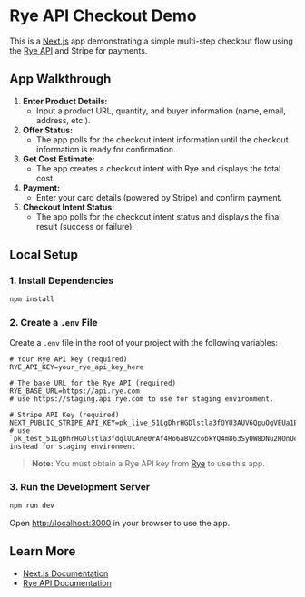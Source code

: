 # Rye API Checkout Demo

This is a [Next.js](https://nextjs.org) app demonstrating a simple multi-step checkout flow using the [Rye API](https://rye.com) and Stripe for payments.

## App Walkthrough

1. **Enter Product Details:**
   - Input a product URL, quantity, and buyer information (name, email, address, etc.).
2. **Offer Status:**
   - The app polls for the checkout intent information until the checkout information is ready for confirmation.
3. **Get Cost Estimate:**
   - The app creates a checkout intent with Rye and displays the total cost.
4. **Payment:**
   - Enter your card details (powered by Stripe) and confirm payment.
5. **Checkout Intent Status:**
   - The app polls for the checkout intent status and displays the final result (success or failure).

## Local Setup

### 1. Install Dependencies

```bash
npm install
```

### 2. Create a `.env` File

Create a `.env` file in the root of your project with the following variables:

```env
# Your Rye API key (required)
RYE_API_KEY=your_rye_api_key_here

# The base URL for the Rye API (required)
RYE_BASE_URL=https://api.rye.com
# use https://staging.api.rye.com to use for staging environment.

# Stripe API Key (required)
NEXT_PUBLIC_STRIPE_API_KEY=pk_live_51LgDhrHGDlstla3fOYU3AUV6QpuOgVEUa1E1VxFnejJ7mWB4vwU7gzSulOsWQ3Q90VVSk1WWBzYBo0RBKY3qxIjV00LHualegh
# use `pk_test_51LgDhrHGDlstla3fdqlULAne0rAf4Ho6aBV2cobkYQ4m863Sy0W8DNu2HOnUeYTQzQnE4DZGyzvCB8Yzl1r38isl00H9sVKEMu` instead for staging environment
```

> **Note:** You must obtain a Rye API key from [Rye](https://console.rye.com) to use this app.

### 3. Run the Development Server

```bash
npm run dev
```

Open [http://localhost:3000](http://localhost:3000) in your browser to use the app.

## Learn More

- [Next.js Documentation](https://nextjs.org/docs)
- [Rye API Documentation](https://rye.com/docs)

